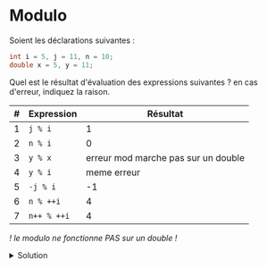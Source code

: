 # Modulo

Soient les déclarations suivantes :

~~~cpp
int i = 5, j = 11, n = 10;
double x = 5, y = 11;
~~~

Quel est le résultat d'évaluation des expressions suivantes ? en cas d'erreur, indiquez la raison.

| # | Expression  | Résultat                            |
|---|-------------|-------------------------------------|
| 1 | `j % i`     | 1                                   |
| 2 | `n % i`     | 0                                   |
| 3 | `y % x`     | erreur mod marche pas sur un double |
| 4 | `y % i`     | meme erreur                         |
| 5 | `-j % i`    | -1                                  |
| 6 | `n % ++i`   | 4                                   |
| 7 | `n++ % ++i` | 4                                   |

*! le modulo ne fonctionne PAS sur un double !*

<details>
<summary>Solution</summary>

| # | Expression  | Résultat |
|---|-------------|---|
| 1 | `j % i`     | 1 |
| 2 | `n % i`     | 0 |
| 3 | `y % x`     | Erreur, le modulo n'est pas défini pour les réels |
| 4 | `y % i`     | Erreur, le modulo n'est pas défini pour les réels |
| 5 | `-j % i`    | -1 |
| 6 | `n % ++i`   | 4 |
| 7 | `n++ % ++i` | 4 |


</details>
